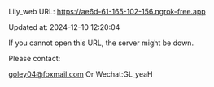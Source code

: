 Lily_web URL: https://ae6d-61-165-102-156.ngrok-free.app

Updated at: 2024-12-10 12:20:04

If you cannot open this URL, the server might be down.

Please contact: 

goley04@foxmail.com Or Wechat:GL_yeaH